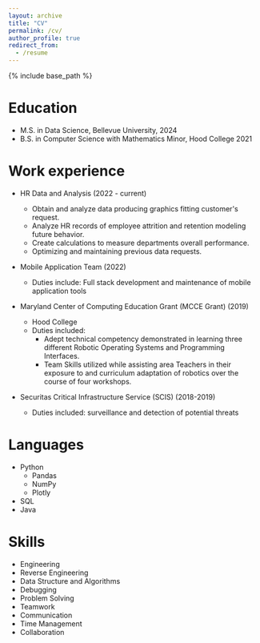 ```yaml
---
layout: archive
title: "CV"
permalink: /cv/
author_profile: true
redirect_from:
  - /resume
---
```


{% include base_path %}

Education
======
* M.S. in Data Science, Bellevue University, 2024
* B.S. in Computer Science with Mathematics Minor, Hood College 2021


Work experience
======
* HR Data and Analysis (2022 - current)
  *  Obtain and analyze data producing graphics fitting customer's request.
  *  Analyze HR records of employee attrition and retention modeling future behavior.
  *  Create calculations to measure departments overall performance.
  *  Optimizing and maintaining previous data requests. 
* Mobile Application Team (2022)
  * Duties include: Full stack development and maintenance of mobile application tools   
* Maryland Center of Computing Education Grant (MCCE Grant) (2019) 
  * Hood College
  * Duties included:
    * Adept technical competency demonstrated in learning three different Robotic Operating Systems and Programming Interfaces.
    * Team Skills utilized while assisting area Teachers in their exposure to and curriculum adaptation of robotics over the course of four workshops.

* Securitas Critical Infrastructure Service (SCIS) (2018-2019)
  * Duties included: surveillance and detection of potential threats

  
Languages
======
* Python
  * Pandas
  * NumPy
  * Plotly
* SQL
* Java


Skills
======
* Engineering
* Reverse Engineering
* Data Structure and Algorithms
* Debugging
* Problem Solving
* Teamwork
* Communication
* Time Management
* Collaboration


